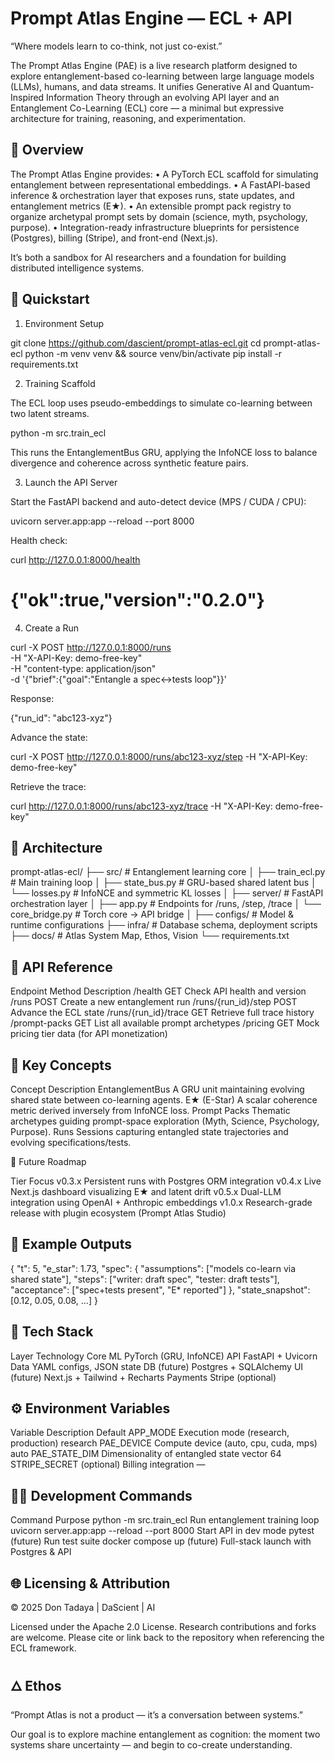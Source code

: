 # Prompt Atlas Engine — ECL + API

“Where models learn to co-think, not just co-exist.”

The Prompt Atlas Engine (PAE) is a live research platform designed to explore entanglement-based co-learning between large language models (LLMs), humans, and data streams.
It unifies Generative AI and Quantum-Inspired Information Theory through an evolving API layer and an Entanglement Co-Learning (ECL) core — a minimal but expressive architecture for training, reasoning, and experimentation.



## 🧭 Overview

The Prompt Atlas Engine provides:
	•	A PyTorch ECL scaffold for simulating entanglement between representational embeddings.
	•	A FastAPI-based inference & orchestration layer that exposes runs, state updates, and entanglement metrics (E★).
	•	An extensible prompt pack registry to organize archetypal prompt sets by domain (science, myth, psychology, purpose).
	•	Integration-ready infrastructure blueprints for persistence (Postgres), billing (Stripe), and front-end (Next.js).

It’s both a sandbox for AI researchers and a foundation for building distributed intelligence systems.



## 🚀 Quickstart

1. Environment Setup

git clone https://github.com/dascient/prompt-atlas-ecl.git
cd prompt-atlas-ecl
python -m venv venv && source venv/bin/activate
pip install -r requirements.txt

2. Training Scaffold

The ECL loop uses pseudo-embeddings to simulate co-learning between two latent streams.

python -m src.train_ecl

This runs the EntanglementBus GRU, applying the InfoNCE loss to balance divergence and coherence across synthetic feature pairs.



3. Launch the API Server

Start the FastAPI backend and auto-detect device (MPS / CUDA / CPU):

uvicorn server.app:app --reload --port 8000

Health check:

curl http://127.0.0.1:8000/health
# {"ok":true,"version":"0.2.0"}




4. Create a Run

curl -X POST http://127.0.0.1:8000/runs \
  -H "X-API-Key: demo-free-key" \
  -H "content-type: application/json" \
  -d '{"brief":{"goal":"Entangle a spec↔tests loop"}}'

Response:

{"run_id": "abc123-xyz"}

Advance the state:

curl -X POST http://127.0.0.1:8000/runs/abc123-xyz/step -H "X-API-Key: demo-free-key"

Retrieve the trace:

curl http://127.0.0.1:8000/runs/abc123-xyz/trace -H "X-API-Key: demo-free-key"




## 🧠 Architecture

prompt-atlas-ecl/
├── src/                  # Entanglement learning core
│   ├── train_ecl.py      # Main training loop
│   ├── state_bus.py      # GRU-based shared latent bus
│   └── losses.py         # InfoNCE and symmetric KL losses
│
├── server/               # FastAPI orchestration layer
│   ├── app.py            # Endpoints for /runs, /step, /trace
│   └── core_bridge.py    # Torch core → API bridge
│
├── configs/              # Model & runtime configurations
├── infra/                # Database schema, deployment scripts
├── docs/                 # Atlas System Map, Ethos, Vision
└── requirements.txt




## 🌌 API Reference

Endpoint	Method	Description
/health	GET	Check API health and version
/runs	POST	Create a new entanglement run
/runs/{run_id}/step	POST	Advance the ECL state
/runs/{run_id}/trace	GET	Retrieve full trace history
/prompt-packs	GET	List all available prompt archetypes
/pricing	GET	Mock pricing tier data (for API monetization)




## 🧩 Key Concepts

Concept	Description
EntanglementBus	A GRU unit maintaining evolving shared state between co-learning agents.
E★ (E-Star)	A scalar coherence metric derived inversely from InfoNCE loss.
Prompt Packs	Thematic archetypes guiding prompt-space exploration (Myth, Science, Psychology, Purpose).
Runs	Sessions capturing entangled state trajectories and evolving specifications/tests.




🧱 Future Roadmap

Tier	Focus
v0.3.x	Persistent runs with Postgres ORM integration
v0.4.x	Live Next.js dashboard visualizing E★ and latent drift
v0.5.x	Dual-LLM integration using OpenAI + Anthropic embeddings
v1.0.x	Research-grade release with plugin ecosystem (Prompt Atlas Studio)




## 🧾 Example Outputs

{
  "t": 5,
  "e_star": 1.73,
  "spec": {
    "assumptions": ["models co-learn via shared state"],
    "steps": ["writer: draft spec", "tester: draft tests"],
    "acceptance": ["spec+tests present", "E* reported"]
  },
  "state_snapshot": [0.12, 0.05, 0.08, ...]
}




## 🧰 Tech Stack

Layer	Technology
Core ML	PyTorch (GRU, InfoNCE)
API	FastAPI + Uvicorn
Data	YAML configs, JSON state
DB (future)	Postgres + SQLAlchemy
UI (future)	Next.js + Tailwind + Recharts
Payments	Stripe (optional)




## ⚙️ Environment Variables

Variable	Description	Default
APP_MODE	Execution mode (research, production)	research
PAE_DEVICE	Compute device (auto, cpu, cuda, mps)	auto
PAE_STATE_DIM	Dimensionality of entangled state vector	64
STRIPE_SECRET	(optional) Billing integration	—




## 🧑‍💻 Development Commands

Command	Purpose
python -m src.train_ecl	Run entanglement training loop
uvicorn server.app:app --reload --port 8000	Start API in dev mode
pytest (future)	Run test suite
docker compose up (future)	Full-stack launch with Postgres & API




## 🌐 Licensing & Attribution

© 2025 Don Tadaya | DaScient | AI

Licensed under the Apache 2.0 License.
Research contributions and forks are welcome. Please cite or link back to the repository when referencing the ECL framework.



## 🜂 Ethos

“Prompt Atlas is not a product — it’s a conversation between systems.”

Our goal is to explore machine entanglement as cognition:
the moment two systems share uncertainty — and begin to co-create understanding.


